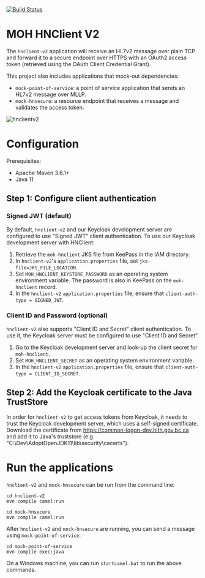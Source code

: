 [![Build Status](https://travis-ci.org/bcgov/moh-hnclient-v2.svg?branch=master)](https://travis-ci.org/bcgov/moh-hnclient-v2)

# MOH HNClient V2

The `hnclient-v2` application will receive an HL7v2 message over plain TCP and forward it to a secure endpoint over HTTPS with an OAuth2 access token (retrieved using the OAuth Client Credential Grant).

This project also includes applications that mock-out dependencies:
 - `mock-point-of-service`: a point of service application that sends an HL7v2 message over MLLP.
 - `mock-hnsecure`: a resource endpoint that receives a message and validates the access token.

 ![hnclientv2](https://user-images.githubusercontent.com/1767127/88949525-36f92f80-d248-11ea-9de7-1479222f1cfd.png)

# Configuration

Prerequisites:
- Apache Maven 3.6.1+
- Java 11

## Step 1: Configure client authentication

### Signed JWT (default)

By default, `hnclient-v2` and our Keycloak development server are configured to use "Signed JWT" client authentication. To use our Keycloak development server with HNClient:

1. Retrieve the `moh-hnclient` JKS file from KeePass in the IAM directory.
2. In `hnclient-v2`'s `application.properties` file, set `jks-file=JKS_FILE_LOCATION`.
3. Set `MOH_HNCLIENT_KEYSTORE_PASSWORD` as an operating system environment variable. The password is also in KeePass on the `moh-hnclient` record.
4. In the `hnclient-v2` `application.properties` file, ensure that `client-auth-type = SIGNED_JWT`.

### Client ID and Password (optional)

`hnclient-v2` also supports "Client ID and Secret" client authentication. To use it, the Keycloak server must be configured to use "Client ID and Secret".

1. Go to the Keycloak development server and look-up the client secret for `moh-hnclient`.
2. Set `MOH_HNCLIENT_SECRET` as an operating system environment variable.
3. In the `hnclient-v2` `application.properties` file, ensure that `client-auth-type = CLIENT_ID_SECRET`.

## Step 2: Add the Keycloak certificate to the Java TrustStore

In order for `hnclient-v2` to get access tokens from Keycloak, it needs to trust the Keycloak development server, which uses a self-signed certificate. Download the certificate from https://common-logon-dev.hlth.gov.bc.ca and add it to Java's truststore (e.g. "C:\Dev\AdoptOpenJDK11\lib\security\cacerts").

# Run the applications

`hnclient-v2` and `mock-hnsecure` can be run from the command line:

```
cd hnclient-v2
mvn compile camel:run
```

```
cd mock-hnsecure
mvn compile camel:run
```

After `hnclient-v2` and `mock-hnsecure` are running, you can send a message using `mock-point-of-service`:

```
cd mock-point-of-service
mvn compile exec:java
```

On a Windows machine, you can run `startcamel.bat` to run the above commands.